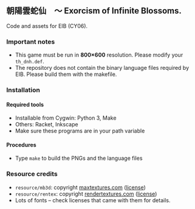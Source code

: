 ## 朝陽雲蛇仙　～ Exorcism of Infinite Blossoms.

Code and assets for EIB (CY06).

### Important notes

* This game must be run in **800×600** resolution. Please modify your `th_dnh.def`.
* The repository does not contain the binary language files required by EIB. Please build them with the makefile.

### Installation

#### Required tools

* Installable from Cygwin: Python 3, Make
* Others: Racket, Inkscape
* Make sure these programs are in your path variable

#### Procedures

* Type `make` to build the PNGs and the language files

### Resource credits

* `resource/mb3d`: copyright [maxtextures.com](http://www.mb3d.co.uk) ([license](http://www.mb3d.co.uk/mb3d/The_License_Agreement.html))
* `resource/rentex`: copyright [rendertextures.com](http://www.rendertextures.com) ([license](http://www.rendertextures.com/terms-of-use/))
* Lots of fonts – check licenses that came with them for details.
